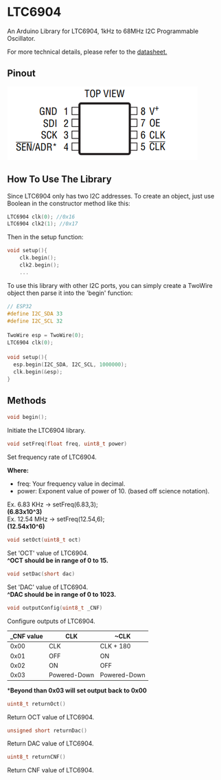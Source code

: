 # LTC6904
An Arduino Library for LTC6904, 1kHz to 68MHz I2C Programmable Oscillator.

For more technical details, please refer to the [datasheet.](https://www.analog.com/media/en/technical-documentation/data-sheets/69034fe.pdf)

## Pinout
![LTC6904 Pinout](pic/ltc6904.png)

## How To Use The Library
Since LTC6904 only has two I2C addresses. To create an object, just use Boolean in the constructor method like this:
```C
LTC6904 clk(0); //0x16
LTC6904 clk2(1); //0x17
```

Then in the setup function:
```C
void setup(){
	clk.begin();
	clk2.begin();
	...
```

To use this library with other I2C ports, you can simply create a TwoWire object then parse it into the 'begin' function:
```C
// ESP32
#define I2C_SDA 33
#define I2C_SCL 32

TwoWire esp = TwoWire(0);
LTC6904 clk(0);

void setup(){
  esp.begin(I2C_SDA, I2C_SCL, 1000000);
  clk.begin(&esp);
}
```

## Methods
```C
void begin();
```
Initiate the LTC6904 library.

```C++
void setFreq(float freq, uint8_t power)
```
Set frequency rate of LTC6904.

**Where:**<br>
- freq: Your frequency value in decimal.
- power: Exponent value of power of 10. (based off science notation).

Ex. 6.83 KHz -> setFreq(6.83,3);<br> **(6.83x10^3)**<br>
Ex. 12.54 MHz -> setFreq(12.54,6);<br> **(12.54x10^6)**

```C++
void setOct(uint8_t oct)
```
Set 'OCT' value of LTC6904.<br>
**^OCT should be in range of 0 to 15.**

```C++
void setDac(short dac)
```
Set 'DAC' value of LTC6904.<br>
**^DAC should be in range of 0 to 1023.**

```C++
void outputConfig(uint8_t _CNF)
```
Configure outputs of LTC6904.

| _CNF value  | CLK | ~CLK |
| ------------- | ------------- | ------------- |
| 0x00  | CLK  | CLK + 180 |
| 0x01  | OFF  | ON |
| 0x02  | ON   | OFF |
| 0x03  | Powered-Down | Powered-Down |

***Beyond than 0x03 will set output back to 0x00**

```C++
uint8_t returnOct()
```
Return OCT value  of LTC6904.<br>

```C++
unsigned short returnDac()
```
Return DAC value  of LTC6904.<br>

```C++
uint8_t returnCNF()
```
Return CNF value  of LTC6904.<br>
